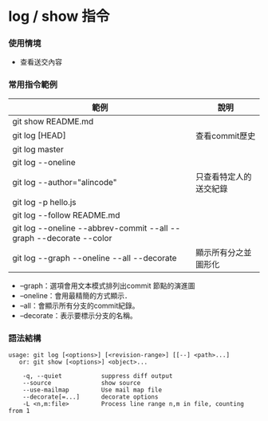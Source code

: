 # log / show 指令

### 使用情境

* 查看送交內容

### 常用指令範例

| 範例                                                                 | 說明         |
|--------------------------------------------------------------------|------------|
| git show README.md                                                 |            |
| git log [HEAD]                                                     | 查看commit歷史 |
| git log master                                                     |            |
| git log --oneline                                                  |            |
| git log --author="alincode"                                        | 只查看特定人的送交紀錄           |
| git log -p hello.js                                                |            |
| git log --follow README.md                                         |            |
| git log --oneline --abbrev-commit --all --graph --decorate --color |            |
| git log --graph --oneline --all --decorate                         | 顯示所有分之並圖形化 |

* –graph：選項會用文本模式排列出commit 節點的演進圖
* –oneline：會用最精簡的方式顯示．
* –all：會顯示所有分支的commit紀錄。
* –decorate：表示要標示分支的名稱。

### 語法結構

```
usage: git log [<options>] [<revision-range>] [[--] <path>...]
   or: git show [<options>] <object>...

    -q, --quiet           suppress diff output
    --source              show source
    --use-mailmap         Use mail map file
    --decorate[=...]      decorate options
    -L <n,m:file>         Process line range n,m in file, counting from 1
```

